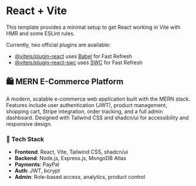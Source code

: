 # React + Vite

This template provides a minimal setup to get React working in Vite with HMR and some ESLint rules.

Currently, two official plugins are available:

- [@vitejs/plugin-react](https://github.com/vitejs/vite-plugin-react/blob/main/packages/plugin-react/README.md) uses [Babel](https://babeljs.io/) for Fast Refresh
- [@vitejs/plugin-react-swc](https://github.com/vitejs/vite-plugin-react-swc) uses [SWC](https://swc.rs/) for Fast Refresh

## 🛍️ MERN E-Commerce Platform

A modern, scalable e-commerce web application built with the MERN stack. Features include user authentication (JWT), product management, shopping cart, Stripe integration, order tracking, and a full admin dashboard. Designed with Tailwind CSS and shadcn/ui for accessibility and responsive design.

### 🔧 Tech Stack
- **Frontend**: React, Vite, Tailwind CSS, shadcn/ui
- **Backend**: Node.js, Express.js, MongoDB Atlas
- **Payments**:  PayPal
- **Auth**: JWT, bcrypt
- **Admin**: Role-based access, analytics, product control
